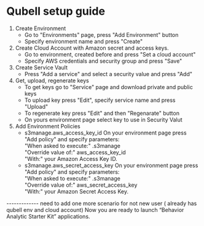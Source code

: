 Qubell setup guide
==================

1. Create Environment
    - Go to "Environments" page, press "Add Environment" button
    - Specify environment name and press "Create"
2. Create Cloud Account with Amazon secret and access keys. 
    - Go to environment, created before and press "Set a cloud account"
    - Specify AWS credentials and security group and press "Save"
3. Create Service Vault
    - Press "Add a service" and select a security value and press "Add"
4. Get, upload, regenerate keys
    - To get keys go to "Service" page and download private and public keys
    - To upload key press "Edit", specify service name and press "Upload"
    - To regenerate key press "Edit" and then "Regenarate" button
    - On yours environment page select key to use in Security Valut
5. Add Environment Policies     
    - s3manage.aws_access_key_id
        On your environment page press "Add policy" and specify parameters:<br>
            "When asked to execute:" .s3manage<br>
            "Override value of:" aws_access_key_id<br>
            "With:" your Amazon Access Key ID.<br>     
    - s3manage.aws_secret_access_key
        On your environment page press "Add policy" and specify parameters:<br>
            "When asked to execute:" .s3manage<br>
            "Override value of:" aws_secret_access_key<br>
            "With:" your Amazon Secret Access Key.<br>

------------- need to add one more scenario for not new user ( already has qubell env and cloud account)
Now you are ready to launch “Behavior Analytic Starter Kit” applications.

